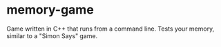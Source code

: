 # memory-game
Game written in C++ that runs from a command line. Tests your memory, similar to a "Simon Says" game.
